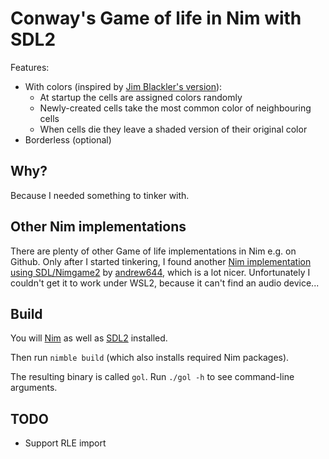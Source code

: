 # Conway's Game of life in Nim with SDL2

Features:
- With colors (inspired by [Jim Blackler's version](https://jimblackler.net/blog/?p=384)):
  - At startup the cells are assigned colors randomly
  - Newly-created cells take the most common color of neighbouring cells
  - When cells die they leave a shaded version of their original color
- Borderless (optional)


## Why?

Because I needed something to tinker with.

## Other Nim implementations

There are plenty of other Game of life implementations in Nim e.g. on Github. Only after I started tinkering, I found another [Nim implementation using SDL/Nimgame2](https://github.com/KieranP/Game-Of-Life-Implementations) by [andrew644](https://github.com/andrew644), which is a lot nicer. Unfortunately I couldn't get it to work under WSL2,
because it can't find an audio device...


## Build

You will [Nim](https://nim-lang.org/install_unix.html) as well as [SDL2](https://wiki.libsdl.org/Installation) installed.

Then run `nimble build` (which also installs required Nim packages).

The resulting binary is called `gol`. Run `./gol -h` to see command-line arguments.

## TODO

- Support RLE import
